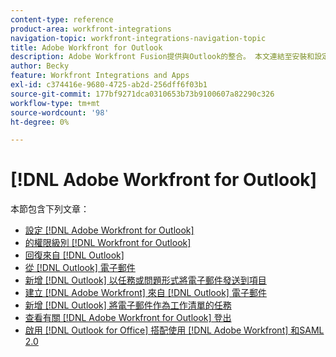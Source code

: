 ```yaml
---
content-type: reference
product-area: workfront-integrations
navigation-topic: workfront-integrations-navigation-topic
title: Adobe Workfront for Outlook
description: Adobe Workfront Fusion提供與Outlook的整合。 本文連結至安裝和設定此整合的指示，以及如何在日常工作中使用它。
author: Becky
feature: Workfront Integrations and Apps
exl-id: c374416e-9680-4725-ab2d-256dff6f03b1
source-git-commit: 177bf9271dca0310653b73b9100607a82290c326
workflow-type: tm+mt
source-wordcount: '98'
ht-degree: 0%

---
```


# [!DNL Adobe Workfront for Outlook]

本節包含下列文章：

* [設定 [!DNL Adobe Workfront for Outlook]](../../workfront-integrations-and-apps/using-workfront-with-outlook/set-up-workfront-for-outlook.md)
* [的權限級別 [!DNL Workfront for Outlook]](../../workfront-integrations-and-apps/using-workfront-with-outlook/permissions-in-workfront-for-outlook.md)
* [回復來自 [!DNL Outlook]](../../workfront-integrations-and-apps/using-workfront-with-outlook/reply-to-a-comment-from-outlook.md)
* [從 [!DNL Outlook] 電子郵件](../../workfront-integrations-and-apps/using-workfront-with-outlook/update-an-existing-object-from-an-outlook-email.md)
* [新增 [!DNL Outlook] 以任務或問題形式將電子郵件發送到項目](../../workfront-integrations-and-apps/using-workfront-with-outlook/add-outlook-email-to-project-as-task-or-issue.md)
* [建立 [!DNL Adobe Workfront] 來自 [!DNL Outlook] 電子郵件](../../workfront-integrations-and-apps/using-workfront-with-outlook/create-a-wf-request-from-an-outlook-email.md)
* [新增 [!DNL Outlook] 將電子郵件作為工作清單的任務](../../workfront-integrations-and-apps/using-workfront-with-outlook/add-outlook-email-as-task-to-your-work-list.md)
* [查看有關 [!DNL Adobe Workfront for Outlook] 登出](../../workfront-integrations-and-apps/using-workfront-with-outlook/view-additional-infor-wf-outlook-and-log-out.md)
* [啟用 [!DNL Outlook for Office] 搭配使用 [!DNL Adobe Workfront] 和SAML 2.0](../../workfront-integrations-and-apps/using-workfront-with-outlook/enable-outlook-for-office-for-use-with-wf-and-saml-2.md)
